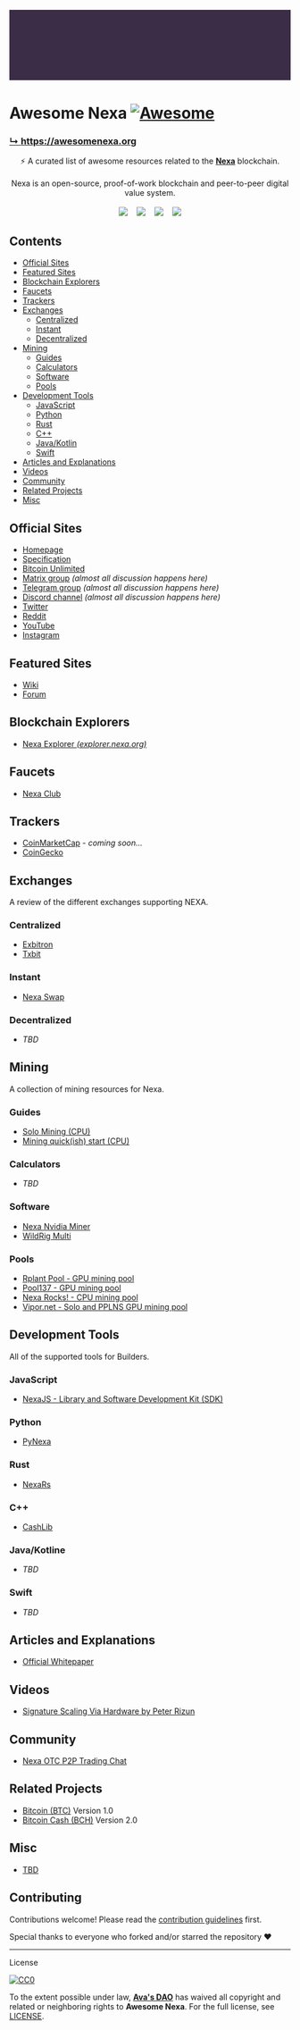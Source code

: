 ![Nexa Banner](/assets/ani-banner.gif)

# Awesome Nexa [![Awesome](https://awesome.re/badge.svg)](https://awesome.re)

<a href="https://awesomenexa.org"><h3>↳ https://awesomenexa.org</h3></a>

<div align="center">
⚡ A curated list of awesome resources related to the <a href='https://nexa.org/'><strong>Nexa</strong></a> blockchain.
<br />
<br />
Nexa is an open-source, proof-of-work blockchain and peer-to-peer digital value system.
<br />
<br />
<a href="https://matrix.to/#/#nexacoin:matrix.org">
<img src="https://img.shields.io/badge/matrix-%23nexacoin%3Amatrix.org-blue.svg" /></a>
&nbsp;&nbsp;
<a href="https://gitlab.com/nexa/nexa/-/commits/dev">
<img src="https://badgen.net/gitlab/last-commit/nexa/nexa/" /></a>
&nbsp;&nbsp;
<a href="https://gitlab.com/nexa/nexa/-/issues">
<img src="https://badgen.net/gitlab/open-issues/nexa/nexa" /></a>
&nbsp;&nbsp;
<a href="https://gitlab.com/nexa/nexa">
<img src="https://img.shields.io/badge/License-CC--0-blue.svg" /></a>
</div>


## Contents

- [Official Sites](#official-sites)
- [Featured Sites](#featured-sites)
- [Blockchain Explorers](#blockchain-explorers)
- [Faucets](#faucets)
- [Trackers](#trackers)
- [Exchanges](#exchanges)
  - [Centralized](#centralized)
  - [Instant](#instant)
  - [Decentralized](#decentralized)
- [Mining](#mining)
  - [Guides](#guides)
  - [Calculators](#calculators)
  - [Software](#software)
  - [Pools](#pools)
- [Development Tools](#development-tools)
  - [JavaScript](#javascript)
  - [Python](#python)
  - [Rust](#rust)
  - [C++](#c)
  - [Java/Kotlin](#java-kotlin)
  - [Swift](#swift)
- [Articles and Explanations](#articles-and-explanations)
- [Videos](#videos)
- [Community](#community)
- [Related Projects](#related-projects)
- [Misc](#misc)


## Official Sites

- [Homepage](https://nexa.org/)
- [Specification](https://spec.nexa.org/)
- [Bitcoin Unlimited](https://www.bitcoinunlimited.info/)
- [Matrix group](https://matrix.to/#/#nexacoin:matrix.org) _(almost all discussion happens here)_
- [Telegram group](https://t.me/nexacoin) _(almost all discussion happens here)_
- [Discord channel](https://discord.gg/2yQNsZV6EJ) _(almost all discussion happens here)_
- [Twitter](https://twitter.com/nexamoney)
- [Reddit](https://www.reddit.com/r/Nexa/)
- [YouTube](https://www.youtube.com/channel/UCH03nTnxs3TLmbSHtm54B1g)
- [Instagram](https://www.instagram.com/nexacoin/)


## Featured Sites

- [Wiki](https://nexa.wiki/)
- [Forum](https://nexa.forum/)


## Blockchain Explorers

- [Nexa Explorer _(explorer.nexa.org)_](https://explorer.nexa.org/)


## Faucets

- [Nexa Club](https://faucet.nexaclub.org/)


## Trackers

- [CoinMarketCap](https://coinmarketcap.com/) - _coming soon..._
- [CoinGecko](https://www.coingecko.com/en/coins/nexacoin)


## Exchanges

A review of the different exchanges supporting NEXA.

### Centralized
- [Exbitron](https://www.exbitron.com/trading/nexausdt)
- [Txbit](https://txbit.io/Trade/NEXA/USDT)

### Instant
- [Nexa Swap](https://nexaswap.com)

### Decentralized
- _TBD_


## Mining

A collection of mining resources for Nexa.

### Guides
- [Solo Mining (CPU)](https://nexa.rocks/solo/)
- [Mining quick(ish) start (CPU)](https://www.reddit.com/r/Nexa/comments/vhgubw/mining_quickish_start/)

### Calculators
- _TBD_

### Software
- [Nexa Nvidia Miner](https://gitlab.com/proteanx/nexa-nvidia-miner)
- [WildRig Multi](https://github.com/andru-kun/wildrig-multi)

### Pools
- [Rplant Pool - GPU mining pool](https://pool.rplant.xyz/)
- [Pool137 - GPU mining pool](https://nexapool.crypto137.com/)
- [Nexa Rocks! - CPU mining pool](https://nexa.rocks/pool/)
- [Vipor.net - Solo and PPLNS GPU mining pool](https://vipor.net/)


## Development Tools

All of the supported tools for Builders.

### JavaScript
- [NexaJS - Library and Software Development Kit (SDK)](https://nexajs.org/)

### Python
- [PyNexa](https://pynexa.org/)

### Rust
- [NexaRs](https://nexa.rs/)

### C&plus;&plus;
- [CashLib](https://gitlab.com/nexa/nexa/-/tree/dev/src/cashlib)

### Java/Kotline
- _TBD_

### Swift
- _TBD_


## Articles and Explanations

- [Official Whitepaper]()


## Videos

- [Signature Scaling Via Hardware by Peter Rizun](https://www.youtube.com/watch?v=pDRCWcw5sAU)


## Community

- [Nexa OTC P2P Trading Chat](https://t.me/nexaP2Ptrading)


## Related Projects

- [Bitcoin (BTC)](https://bitcoin.org) Version 1.0
- [Bitcoin Cash (BCH)](https://bitcoincash.org) Version 2.0


## Misc

- [TBD]()


## Contributing

Contributions welcome! Please read the [contribution guidelines](CONTRIBUTING.md) first.

Special thanks to everyone who forked and/or starred the repository ❤️

---

License

[![CC0](http://mirrors.creativecommons.org/presskit/buttons/88x31/svg/cc-zero.svg)](http://creativecommons.org/publicdomain/zero/1.0)

To the extent possible under law, [__Ava's DAO__](https://github.com/avasdao/) has waived all copyright and related or neighboring rights to __Awesome Nexa__. For the full license, see [LICENSE](LICENSE.md).
